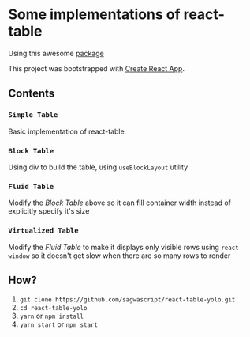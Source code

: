 # Some implementations of react-table

Using this awesome [package](https://react-table.tanstack.com/)

This project was bootstrapped with [Create React App](https://github.com/facebook/create-react-app).

## Contents

### `Simple Table`

Basic implementation of react-table

### `Block Table`

Using div to build the table, using `useBlockLayout` utility 

### `Fluid Table`

Modify the _Block Table_ above so it can fill container width instead of explicitly specify it's size

### `Virtualized Table`

Modify the _Fluid Table_ to make it displays only visible rows using `react-window` so it doesn't get slow when there are so many rows to render

## How?

1. `git clone https://github.com/sagwascript/react-table-yolo.git`
2. `cd react-table-yolo`
3. `yarn` or `npm install`
4. `yarn start` or `npm start`